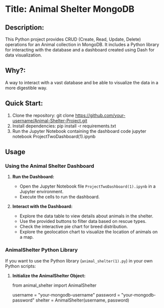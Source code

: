 # Title: Animal Shelter MongoDB

## Description:
This Python project provides CRUD (Create, Read, Update, Delete) operations for an Animal collection in MongoDB. It includes a Python library for interacting with the database and a dashboard created using Dash for data visualization.

## Why?:
A way to interact with a vast database and be able to visualize the data in a more digestible way.

## Quick Start:
1. Clone the repository:
      git clone https://github.com/your-username/Animal-Shelter-Project.git
2. Install dependencies:
   pip install -r requirements.txt
3. Run the Jupyter Notebook containing the dashboard code
   jupyter notebook ProjectTwoDashboard(1).ipynb

## Usage

### Using the Animal Shelter Dashboard

1. **Run the Dashboard:**
   - Open the Jupyter Notebook file `ProjectTwoDashboard(1).ipynb` in a Jupyter environment.
   - Execute the cells to run the dashboard.

2. **Interact with the Dashboard:**
   - Explore the data table to view details about animals in the shelter.
   - Use the provided buttons to filter data based on rescue types.
   - Check the interactive pie chart for breed distribution.
   - Explore the geolocation chart to visualize the location of animals on a map.

### AnimalShelter Python Library

If you want to use the Python library (`animal_shelter(1).py`) in your own Python scripts:

1. **Initialize the AnimalShelter Object:**

   from animal_shelter import AnimalShelter

   username = "your-mongodb-username"
   password = "your-mongodb-password"
   shelter = AnimalShelter(username, password)
